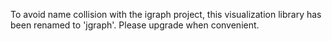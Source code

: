 To avoid name collision with the igraph project, this visualization library
has been renamed to 'jgraph'. Please upgrade when convenient.

